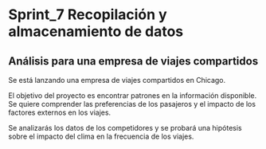 # Sprint_7 Recopilación y almacenamiento de datos
## Análisis para una empresa de viajes compartidos

Se está lanzando una empresa de viajes compartidos en Chicago.

El objetivo del proyecto es encontrar patrones en la información disponible. Se quiere comprender las preferencias de los pasajeros y el impacto de los factores externos en los viajes.

Se analizarás los datos de los competidores y se probará una hipótesis sobre el impacto del clima en la frecuencia de los viajes.

